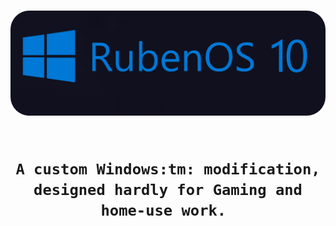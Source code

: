 <h1 align="center">
  <img src="https://github.com/WorldOFWindows/RubenOS/blob/main/rubenos_banner.png?raw=true" "width="500"  style="border-radius: 30px"></a>

                                                                                                                                      A custom Windows:tm: modification, designed hardly for Gaming and home-use work. 
